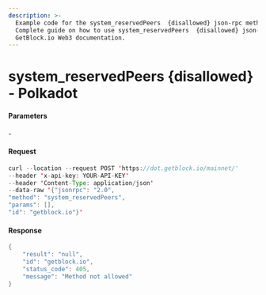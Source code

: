 ```yaml
---
description: >-
  Example code for the system_reservedPeers  {disallowed} json-rpc method.
  Сomplete guide on how to use system_reservedPeers  {disallowed} json-rpc in
  GetBlock.io Web3 documentation.
---
```


# system\_reservedPeers {disallowed} - Polkadot

#### Parameters

\-

#### Request

```java
curl --location --request POST 'https://dot.getblock.io/mainnet/' 
--header 'x-api-key: YOUR-API-KEY' 
--header 'Content-Type: application/json' 
--data-raw '{"jsonrpc": "2.0",
"method": "system_reservedPeers",
"params": [],
"id": "getblock.io"}'
```

#### Response

```java
{
    "result": "null",
    "id": "getblock.io",
    "status_code": 405,
    "message": "Method not allowed"
}
```
